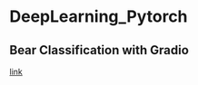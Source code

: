 # DeepLearning_Pytorch

## Bear Classification with Gradio
[link](https://huggingface.co/spaces/bthakkar2016/BearClassification)
